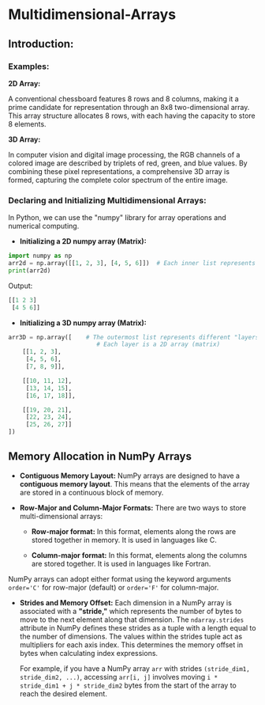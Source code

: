 # Multidimensional-Arrays

## Introduction:

### Examples:

**2D Array:**

A conventional chessboard features 8 rows and 8 columns, making it a prime candidate for representation through an 8x8 two-dimensional array. This array structure allocates 8 rows, with each having the capacity to store 8 elements.

**3D Array:**

In computer vision and digital image processing, the RGB channels of a colored image are described by triplets of red, green, and blue values. By combining these pixel representations, a comprehensive 3D array is formed, capturing the complete color spectrum of the entire image.

### Declaring and Initializing Multidimensional Arrays:

In Python, we can use the "numpy" library for array operations and numerical computing.

- **Initializing a 2D numpy array (Matrix):**

```python
import numpy as np
arr2d = np.array([[1, 2, 3], [4, 5, 6]])  # Each inner list represents a row of the array, and the outer list contains all the rows
print(arr2d)
```

Output:

```python
[[1 2 3]
 [4 5 6]]
```
- **Initializing a 3D numpy array (Matrix):**

```python
arr3D = np.array([    # The outermost list represents different "layers"
                         # Each layer is a 2D array (matrix)
    [[1, 2, 3],
     [4, 5, 6],
     [7, 8, 9]],

    [[10, 11, 12],
     [13, 14, 15],
     [16, 17, 18]],

    [[19, 20, 21],
     [22, 23, 24],
     [25, 26, 27]]
])
```

## Memory Allocation in NumPy Arrays

- **Contiguous Memory Layout:** NumPy arrays are designed to have a **contiguous memory layout**. This means that the elements of the array are stored in a continuous block of memory.

- **Row-Major and Column-Major Formats:** There are two ways to store multi-dimensional arrays:

    - **Row-major format:** In this format, elements along the rows are stored together in memory. It is used in languages like C.
    
    - **Column-major format:** In this format, elements along the columns are stored together. It is used in languages like Fortran.

NumPy arrays can adopt either format using the keyword arguments `order='C'` for row-major (default) or `order='F'` for column-major.

- **Strides and Memory Offset:** Each dimension in a NumPy array is associated with a **"stride,"** which represents the number of bytes to move to the next element along that dimension. The `ndarray.strides` attribute in NumPy defines these strides as a tuple with a length equal to the number of dimensions. The values within the strides tuple act as multipliers for each axis index. This determines the memory offset in bytes when calculating index expressions.

    For example, if you have a NumPy array `arr` with strides `(stride_dim1, stride_dim2, ...)`, accessing `arr[i, j]` involves moving `i * stride_dim1 + j * stride_dim2` bytes from the start of the array to reach the desired element.



